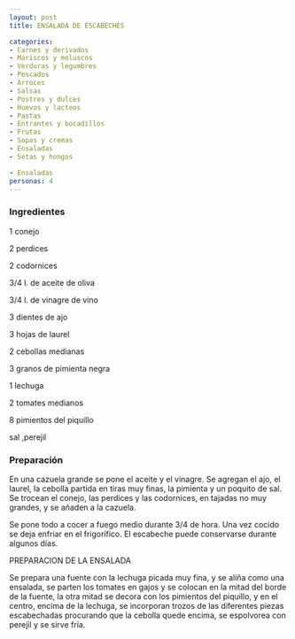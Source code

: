 ```yaml
---
layout: post
title: ENSALADA DE ESCABECHES

categories:
- Carnes y derivados
- Mariscos y moluscos
- Verduras y legumbres
- Pescados
- Arroces
- Salsas
- Postres y dulces
- Huevos y lacteos
- Pastas
- Entrantes y bocadillos
- Frutas
- Sopas y cremas
- Ensaladas
- Setas y hongos

- Ensaladas
personas: 4 
---
```

<h3>Ingredientes</h3>
1 conejo

2 perdices

2 codornices

3/4 l. de aceite de oliva

3/4 l. de vinagre de vino

3 dientes de ajo

3 hojas de laurel

2 cebollas medianas

3 granos de pimienta negra

1 lechuga

2 tomates medianos

8 pimientos del piquillo

sal ,perejil

<h3>Preparación</h3>
En una cazuela grande se pone el aceite y el vinagre. Se agregan el ajo, el laurel, la cebolla partida en tiras muy finas, la pimienta y un poquito de sal. Se trocean el conejo, las perdices y las codornices, en tajadas no muy grandes, y se añaden a la cazuela.

Se pone todo a cocer a fuego medio durante 3/4 de hora. Una vez cocido se deja enfriar en el frigorífico. El escabeche puede conservarse durante algunos días.

PREPARACION DE LA ENSALADA

Se prepara una fuente con la lechuga picada muy fina, y se aliña como una ensalada, se parten los tomates en gajos y se colocan en la mitad del borde de la fuente, la otra mitad se decora con los pimientos del piquillo, y en el centro, encima de la lechuga, se incorporan trozos de las diferentes piezas escabechadas procurando que la cebolla quede encima, se espolvorea con perejil y se sirve fría.

